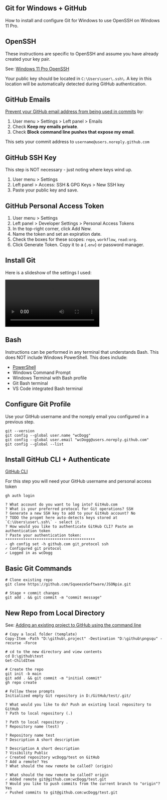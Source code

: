 ## Git for Windows + GitHub

How to install and configure Git for Windows to use OpenSSH on Windows 11 Pro.

## OpenSSH

These instructions are specific to OpenSSH and assume you have already created your key pair. 

See: [Windows 11 Pro OpenSSH](windows-11-pro-openSSH.md)

Your public key should be located in `C:\Users\user\.ssh\`. A key in this location will be automatically detected during GitHub authentication.

## GitHub Emails

[Prevent your GitHub email address from being used in commits](https://docs.github.com/en/account-and-profile/setting-up-and-managing-your-personal-account-on-github/managing-email-preferences/setting-your-commit-email-address) by: 

1. User menu > Settings > Left panel > Emails
2. Check **Keep my emails private**.
3. Check **Block command line pushes that expose my email**.

This sets your commit address to `username@users.noreply.github.com`

## GitHub SSH Key

This step is NOT necessary - just noting where keys wind up. 

1. User menu > Settings 
1. Left panel > Access: SSH & GPG Keys > New SSH key
1. Paste your public key and save. 

## GitHub Personal Access Token

1. User menu > Settings
2. Left panel > Developer Settings > Personal Access Tokens 
3. In the top-right corner, click Add New.
4. Name the token and set an expiration date. 
5. Check the boxes for these scopes: `repo`, `workflow`, `read:org`. 
6. Click Generate Token. Copy it to a (`.env`) or password manager.

## Install Git

Here is a slideshow of the settings I used: 

![](./images/git-install/git-install.mp4)

## Bash

Instructions can be performed in any terminal that understands Bash. This does NOT include Windows PowerShell. This does include:

* [PowerShell](https://github.com/PowerShell/PowerShell)
* Windows Command Prompt 
* Windows Terminal with Bash profile
* Git Bash terminal 
* VS Code integrated Bash terminal

## Configure Git Profile

Use your GitHub username and the noreply email you configured in a previous step. 

```
git --version
git config --global user.name "wcDogg"
git config --global user.email "wcDogg@users.noreply.github.com"
git config --global --list
```

## Install GitHub CLI + Authenticate

[GitHub CLI](https://cli.github.com/)

For this step you will need your GitHub username and personal access token 

```
gh auth login

? What account do you want to log into? GitHub.com
? What is your preferred protocol for Git operations? SSH
? Generate a new SSH key to add to your GitHub account? No
? TODO the propmt here auto-detects keys stored at `C:\Users\user\.ssh\` - select it.
? How would you like to authenticate GitHub CLI? Paste an authentication token
? Paste your authentication token: ****************************************
- gh config set -h github.com git_protocol ssh
✓ Configured git protocol
✓ Logged in as wcDogg
```

## Basic Git Commands

```
# Clone existing repo
git clone https://github.com/SqueezeSoftware/JSONpie.git

# Stage + commit changes
git add . && git commit -m "commit message"
```

## New Repo from Local Directory

See: [Adding an existing project to GitHub using the command line](https://docs.github.com/en/get-started/importing-your-projects-to-github/importing-source-code-to-github/adding-an-existing-project-to-github-using-the-command-line)

```
# Copy a local folder (template)
Copy-Item -Path "D:\github\.project" -Destination "D:\github\pngsqu" -recurse -Force

# cd to the new directory and view contents
cd D:\github\test
Get-ChildItem

# Create the repo
git init -b main
git add . && git commit -m "initial commit"
gh repo create

# Follow these prompts
Initialized empty Git repository in D:/GitHub/test/.git/

? What would you like to do? Push an existing local repository to GitHub
? Path to local repository (.)

? Path to local repository .
? Repository name (test)

? Repository name test
? Description A short description

? Description A short description
? Visibility Public
✓ Created repository wcDogg/test on GitHub
? Add a remote? Yes
? What should the new remote be called? (origin)

? What should the new remote be called? origin
✓ Added remote git@github.com:wcDogg/test.git
? Would you like to push commits from the current branch to "origin"? Yes
✓ Pushed commits to git@github.com:wcDogg/test.git
```

